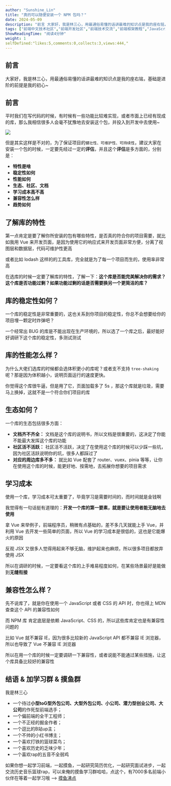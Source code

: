 ```yaml
---
author: "Sunshine_Lin"
title: "真的可以随便安装一个 NPM 包吗？"
date: 2024-05-09
description: "前言 大家好，我是林三心，用最通俗易懂的话讲最难的知识点是我的座右铭，基础是进阶的前提是我的初心~ 前言 平时我们在写代码的时候，有时候有一些功能比较难实现，或者市面上已经有现成的库，那么我相信很多人"
tags: ["前端中文技术社区","前端开发社区","前端技术交流","前端框架教程","JavaScript 学习资源","CSS 技巧与最佳实践","HTML5 最新动态","前端工程师职业发展","开源前端项目","前端技术趋势"]
ShowReadingTime: "阅读4分钟"
weight: 1
selfDefined:"likes:5,comments:0,collects:3,views:444,"
---
```

前言
--

大家好，我是林三心，用最通俗易懂的话讲最难的知识点是我的座右铭，基础是进阶的前提是我的初心~

前言
--

平时我们在写代码的时候，有时候有一些功能比较难实现，或者市面上已经有现成的库，那么我相信很多人会毫不犹豫地去安装这个包，并投入到开发中去使用~

![](/images/jueJin/cfc4e7d895de42d.png)

但是其实这样是不对的，为了保证项目的`健壮性、可维护性、可持续性`，建议大家在安装一个包的时候，一定要先经过一定的**评估**，并且这个**评估**是多方面的，分别是：

*   **特性是啥**
*   **稳定性如何**
*   **性能如何**
*   **生态、社区、文档**
*   **学习成本高不高**
*   **兼容性怎么样**
*   **趋势如何**

了解库的特性
------

第一点肯定是要了解你所安装的包有哪些特性，是否真的符合你的项目需要，就比如我用 Vue 来开发页面，是因为使用它的响应式来开发页面非常方便，分离了视图层和数据层，代码可维护性更高

或者比如 lodash 这样的的工具库，完全就是为了每一个项目而生的，使用率非常高

在选库的时候一定要了解库的特性，了解一下：**这个库是否能完美解决你的需求？这个库是否功能过剩？如果功能过剩的话是否需要换另一个更简洁的库？**

库的稳定性如何？
--------

一个库的稳定性是非常重要的，这也关系到你项目的稳定性，你总不会想要给你的项目埋一颗定时炸弹吧？

一个经常出 BUG 的库是不能出现在生产环境的，所以选了一个库之后，最好能好好调研下这个库的稳定性，多测试测试

库的性能怎么样？
--------

为什么大佬们选库的时候都会选体积更小的库呢？或者支不支持 `tree-shaking` 呢？那是因为体积越小，说明页面运行的速度更快。

你觉得这个库很牛逼，但是用了它，页面加载多了 5s ，那这个库就是垃圾，需要马上换掉，这就不是一个符合你们项目的库

生态如何？
-----

一个库的生态包括很多方面：

*   **文档齐不齐全：** 文档是这个库的说明书，所以文档是很重要的，这决定了你能不能最大发挥这个库的功能
*   **社区活不活跃：** 社区活不活跃，决定了在使用这个库的时候可以少踩一些坑，因为社区活跃说明你的坑，很多人都踩过了
*   **对应的周边库多不多：** 就比如 Vue 配套了 router、vuex、pinia 等等，让你在使用这个库的时候，能更好地、按需地，去拓展你想要的项目需求

学习成本
----

使用一个库，学习成本可太重要了，毕竟学习是需要时间的，而时间就是金钱啊

我觉得有一句话挺有道理的：**开发一个库的第一要素，就是要让使用者能无脑地去使用**

拿 Vue 来举例子，前端程序员，稍微有点基础的，差不多几天就能上手 Vue，并利用 Vue 去开发一些简单的页面，所以 Vue 的学习成本是很低的，这也是它能爆火的原因

反观 JSX 又很多人觉得用起来不够无脑，维护起来也麻烦，所以很多项目都放弃使用 JSX

所以在调研的时候，一定要看这个库的上手难易程度如何，在某些场景最好是能做到**无缝衔接**

兼容性怎么样？
-------

先不说库了，就是你在使用一个 JavaScript 或者 CSS 的 API 时，你也得上 MDN 查查这个 API 的兼容性如何

而 NPM 库 肯定底层是依赖 JavaScript、CSS 的，所以这些库肯定也是有兼容性问题的

比如 Vue 就不兼容 IE，因为很多比较新的 JavaScript API 都不兼容 IE 浏览器，所以也导致了 Vue 不兼容 IE 浏览器

所以在用一个库的时候一定要调研一下兼容性，或者说能不能通过某些措施，让这个库具备比较好的兼容性

结语 & 加学习群 & 摸鱼群
---------------

我是林三心

*   一个待过**小型toG型外包公司、大型外包公司、小公司、潜力型创业公司、大公司**的作死型前端选手；
*   一个偏前端的全干工程师；
*   一个不正经的掘金作者；
*   一个逗比的B站up主；
*   一个不帅的小红书博主；
*   一个喜欢打铁的篮球菜鸟；
*   一个喜欢历史的乏味少年；
*   一个喜欢rap的五音不全弱鸡

如果你想一起学习前端，一起摸鱼，一起研究简历优化，一起研究面试进步，一起交流历史音乐篮球rap，可以来俺的摸鱼学习群哈哈，点这个，有7000多名前端小伙伴在等着一起学习哦 --> [摸鱼沸点](https://juejin.cn/pin/7035153948126216206 "https://juejin.cn/pin/7035153948126216206")